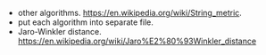 - other algorithms. <https://en.wikipedia.org/wiki/String_metric>.
- put each algorithm into separate file.
- Jaro-Winkler distance. <https://en.wikipedia.org/wiki/Jaro%E2%80%93Winkler_distance>
